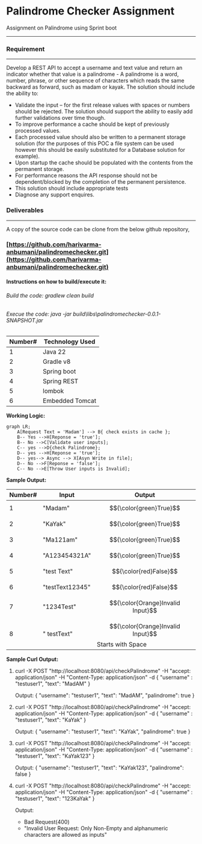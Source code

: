 # Palindrome Checker Assignment

Assignment on Palindrome using Sprint boot
<hr/>

### Requirement
<hr/>
Develop a REST API to accept a username and text value and return an indicator whether
that value is a palindrome - A palindrome is a word, number, phrase, or other sequence of
characters which reads the same backward as forward, such as madam or kayak. The solution
should include the ability to:

*  Validate the input – for the first release values with spaces or numbers should be
   rejected. The solution should support the ability to easily add further validations over
   time though.
*  To improve performance a cache should be kept of previously processed values.
*  Each processed value should also be written to a permanent storage solution (for the
   purposes of this POC a file system can be used however this should be easily
   substituted for a Database solution for example).
*  Upon startup the cache should be populated with the contents from the permanent
   storage.
*  For performance reasons the API response should not be dependent/blocked by the
   completion of the permanent persistence.
*  This solution should include appropriate tests
*  Diagnose any support enquires.

### Deliverables
<hr/>
A copy of the source code can be clone from the below github repository,

### [https://github.com/harivarma-anbumani/palindromechecker.git](https://github.com/harivarma-anbumani/palindromechecker.git)

#### Instructions on how to build/execute it:

###### Build the code: gradlew clean build

###### Execue the code: java -jar build\libs\palindromechecker-0.0.1-SNAPSHOT.jar


| Number# | Technology Used         | 
|---------|-------------------------|
| 1       | 	Java 22                |
| 2       | 	Gradle v8                |
| 3       | 	Spring boot            |
| 4       | 	Spring REST            |
| 5       | 	lombok                 |
| 6       | 	Embedded Tomcat        |

**Working Logic:**

```mermaid
graph LR;
    A[Request Text = 'Madam'] --> B{ check exists in cache };
    B-- Yes -->H[Reponse = 'true'];
    B-- No -->C[Validate user inputs];
    C-- yes -->D{check Palindrome};
    D-- yes -->H[Reponse = 'true'];
    D-- yes--> Async --> X[Asyn Write in file];
    D-- No -->F[Reponse = 'false'];
    C-- No -->E[Throw User inputs is Invalid];    
```

**Sample Output:**

| Number# | Input            | Output                                               | 
|---------|------------------|------------------------------------------------------|
| 1       | 	"Madam"         | $${\color{green}True}$$                              | 
| 2       | 	"KaYak"         | $${\color{green}True}$$                              |
| 3       | 	"Ma121am"       | $${\color{green}True}$$                              | 
| 4       | 	"A123454321A"   | $${\color{green}True}$$                              |
| 5       | 	"test Text"     | $${\color{red}False}$$                               |
| 6       | 	"testText12345" | $${\color{red}False}$$                               |
| 7       | 	"1234Test"      | $${\color{Orange}Invalid Input}$$                    |
| 8       | 	" testText"     | $${\color{Orange}Invalid Input}$$ Starts with Space  |




**Sample Curl Output:**

1. curl -X POST "http://localhost:8080/api/checkPalindrome" -H "accept: application/json" -H "Content-Type: application/json" -d { "username" : "testuser1", "text": "MadAM" }

   Output: { "username": "testuser1", "text": "MadAM", "palindrome": true }

2. curl -X POST "http://localhost:8080/api/checkPalindrome" -H "accept: application/json" -H "Content-Type: application/json" -d { "username" : "testuser1", "text": "KaYak" }

   Output: { "username": "testuser1", "text": "KaYak", "palindrome": true }

3. curl -X POST "http://localhost:8080/api/checkPalindrome" -H "accept: application/json" -H "Content-Type: application/json" -d { "username" : "testuser1", "text": "KaYak123" }

   Output: { "username": "testuser1", "text": "KaYak123", "palindrome": false }

4. curl -X POST "http://localhost:8080/api/checkPalindrome" -H "accept: application/json" -H "Content-Type: application/json" -d { "username" : "testuser1", "text": "123KaYak" }

   Output:
   * Bad Request(400)
   * "Invalid User Request: Only Non-Empty and alphanumeric characters are allowed as inputs"
